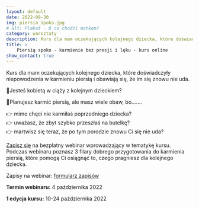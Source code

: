 ```yaml
---
layout: default
date: 2022-08-30
img: piersia_spoko.jpg
# alt: Plakat - O co chodzi matkom?
category: warsztaty
description: Kurs dla mam oczekujących kolejnego dziecka, które doświadczyły niepowodzenia w karmieniu piersią i obawiają się, że im się znowu nie uda.
title: >
    Piersią spoko - karmienie bez presji i lęku - kurs online
show_contact: true
---
```


Kurs dla mam oczekujących kolejnego dziecka, które doświadczyły niepowodzenia w karmieniu piersią i obawiają się, że im się znowu nie uda. 
 
🤰Jesteś kobietą w ciąży z kolejnym dzieckiem?

🤱Planujesz karmić piersią, ale masz wiele obaw, bo.......

👉 mimo chęci nie karmiłaś poprzedniego dziecka?<br>
👉 uważasz, że zbyt szybko przeszłaś na butelkę?<br>
👉 martwisz się teraz, że po tym porodzie znowu Ci się nie uda?

[Zapisz się](https://forms.gle/ueE82PUqBJwcek2Z7) na bezpłatny webinar wprowadzający w tematykę kursu. 
Podczas webinaru poznasz 3 filary dobrego przygotowania do karmienia piersią, które pomogą Ci osiągnąć to, czego pragniesz dla kolejnego dziecka.

Zapisy na webinar: [formularz zapisów](https://forms.gle/ueE82PUqBJwcek2Z7)

**Termin webinaru:** 4 października 2022 

**1 edycja kursu:** 10-24  października 2022 